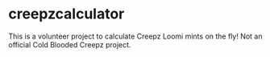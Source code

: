 # creepzcalculator
This is a volunteer project to calculate Creepz Loomi mints on the fly!
Not an official Cold Blooded Creepz project.
